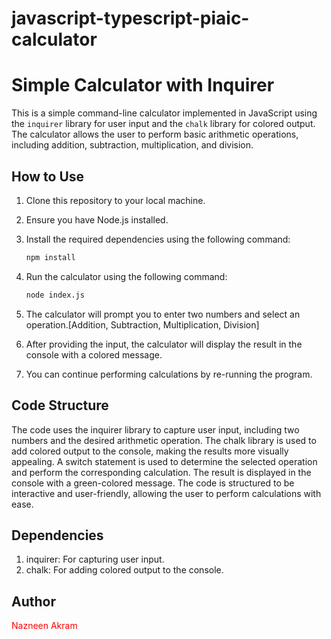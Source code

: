 # javascript-typescript-piaic-calculator

# Simple Calculator with Inquirer

This is a simple command-line calculator implemented in JavaScript using the `inquirer` library for user input and the `chalk` library for colored output. The calculator allows the user to perform basic arithmetic operations, including addition, subtraction, multiplication, and division.

## How to Use

1. Clone this repository to your local machine.

2. Ensure you have Node.js installed.

3. Install the required dependencies using the following command:

   ```bash
   npm install
4. Run the calculator using the following command:
    ```bash
   node index.js
5. The calculator will prompt you to enter two numbers and select an operation.[Addition, Subtraction, Multiplication, Division]
6. After providing the input, the calculator will display the result in the console with a colored message.
7. You can continue performing calculations by re-running the program.

## Code Structure

The code uses the inquirer library to capture user input, including two numbers and the desired arithmetic operation.
The chalk library is used to add colored output to the console, making the results more visually appealing.
A switch statement is used to determine the selected operation and perform the corresponding calculation.
The result is displayed in the console with a green-colored message.
The code is structured to be interactive and user-friendly, allowing the user to perform calculations with ease.

## Dependencies
1. inquirer: For capturing user input.
2. chalk: For adding colored output to the console.
## Author
<span style="color:red">Nazneen Akram</span>



